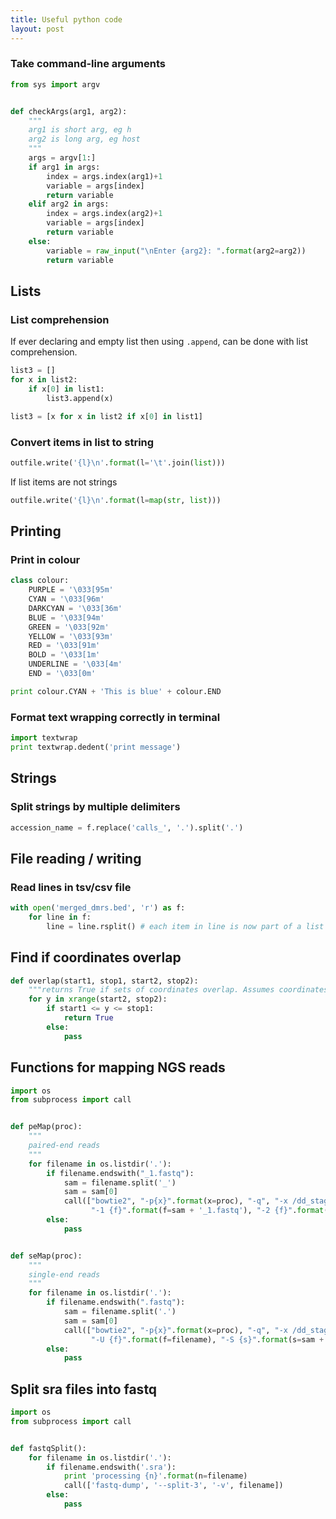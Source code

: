 ```yaml
---
title: Useful python code
layout: post
---
```

### Take command-line arguments

```python
from sys import argv


def checkArgs(arg1, arg2):
    """
    arg1 is short arg, eg h
    arg2 is long arg, eg host
    """
    args = argv[1:]
    if arg1 in args:
        index = args.index(arg1)+1
        variable = args[index]
        return variable
    elif arg2 in args:
        index = args.index(arg2)+1
        variable = args[index]
        return variable
    else:
        variable = raw_input("\nEnter {arg2}: ".format(arg2=arg2))
        return variable

```

## Lists

### List comprehension

If ever declaring and empty list then using `.append`, can be done with list comprehension.

```python
list3 = []
for x in list2:
    if x[0] in list1:
        list3.append(x)

list3 = [x for x in list2 if x[0] in list1]
```

### Convert items in list to string

```python
outfile.write('{l}\n'.format(l='\t'.join(list)))
```

If list items are not strings

```python
outfile.write('{l}\n'.format(l=map(str, list)))
```

## Printing

### Print in colour

```python
class colour:
    PURPLE = '\033[95m'
    CYAN = '\033[96m'
    DARKCYAN = '\033[36m'
    BLUE = '\033[94m'
    GREEN = '\033[92m'
    YELLOW = '\033[93m'
    RED = '\033[91m'
    BOLD = '\033[1m'
    UNDERLINE = '\033[4m'
    END = '\033[0m'

print colour.CYAN + 'This is blue' + colour.END
```

### Format text wrapping correctly in terminal

```python
import textwrap
print textwrap.dedent('print message')
```
## Strings

### Split strings by multiple delimiters

```python
accession_name = f.replace('calls_', '.').split('.')
```

## File reading / writing

### Read lines in tsv/csv file

```python
with open('merged_dmrs.bed', 'r') as f:
    for line in f:
        line = line.rsplit() # each item in line is now part of a list
```

## Find if coordinates overlap

```python
def overlap(start1, stop1, start2, stop2):
    """returns True if sets of coordinates overlap. Assumes coordinates are on same chromosome"""
    for y in xrange(start2, stop2):
        if start1 <= y <= stop1:
            return True
        else:
            pass
```

## Functions for mapping NGS reads

```python
import os
from subprocess import call


def peMap(proc):
    """
    paired-end reads
    """
    for filename in os.listdir('.'):
        if filename.endswith("_1.fastq"):
            sam = filename.split('_')
            sam = sam[0]
            call(["bowtie2", "-p{x}".format(x=proc), "-q", "-x /dd_stage/userdata/lister/data/genomes/bowtie2_indexes/tair9",
                  "-1 {f}".format(f=sam + '_1.fastq'), "-2 {f}".format(f=sam + '_2.fastq'), "-S {s}".format(s=sam + '.sam')])
        else:
            pass


def seMap(proc):
    """
    single-end reads
    """
    for filename in os.listdir('.'):
        if filename.endswith(".fastq"):
            sam = filename.split('.')
            sam = sam[0]
            call(["bowtie2", "-p{x}".format(x=proc), "-q", "-x /dd_stage/userdata/lister/data/genomes/bowtie2_indexes/tair9",
                  "-U {f}".format(f=filename), "-S {s}".format(s=sam + '.sam')])
        else:
            pass
```

## Split sra files into fastq

```python
import os
from subprocess import call


def fastqSplit():
    for filename in os.listdir('.'):
        if filename.endswith('.sra'):
            print 'processing {n}'.format(n=filename)
            call(['fastq-dump', '--split-3', '-v', filename])
        else:
            pass
```

